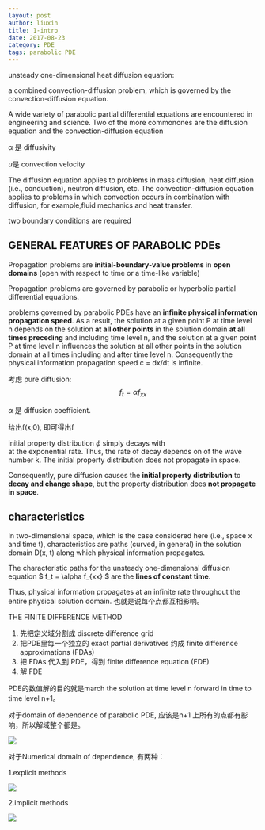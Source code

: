 ```yaml
---
layout: post
author: liuxin
title: 1-intro
date: 2017-08-23
category: PDE
tags: parabolic PDE
---
```


unsteady one-dimensional heat diffusion equation: 

a combined convection-diffusion problem, which is governed by the convection-diffusion equation. 

A wide variety of parabolic partial differential equations are encountered in engineering and science. Two of the more commonones are the diffusion equation and the convection-diffusion equation 

$\alpha$ 是 diffusivity

$u$是 convection velocity

The diffusion equation applies to problems in mass diffusion, heat diffusion (i.e., conduction), neutron diffusion, etc. The 
convection-diffusion equation applies to problems in which convection occurs in combination with diffusion, for example,fluid mechanics and heat transfer. 

two boundary conditions are required 

## GENERAL FEATURES OF PARABOLIC PDEs 

Propagation problems are **initial-boundary-value problems** in **open domains** (open with respect to time or a time-like variable) 

Propagation problems are governed by parabolic or hyperbolic partial differential equations. 

problems governed by parabolic PDEs have an **infinite physical information propagation speed**. As a result, the solution at a given point P at time level n depends on the solution **at all other points** in the solution domain **at all times preceding** and including time level n, and the solution at a given point P at time level n influences the solution at all other points in the solution domain at all times including and after time level n. Consequently,the physical information propagation speed c = dx/dt is infinite. 

考虑 pure diffusion:
$$ f_t = \alpha f_{xx} $$

$\alpha$ 是 diffusion coefficient. 

给出f(x,0), 即可得出f

initial property distribution $\phi$ simply decays with  
at the exponential rate. Thus, the rate of decay depends on  of the wave number k. The initial property distribution does not propagate in space. 

Consequently, pure diffusion causes the **initial property distribution** to **decay and change shape**, but the property distribution does **not propagate in space**. 


## characteristics 
In two-dimensional space, which is the case considered here (i.e., space x and time t), characteristics are paths (curved, in general) in the solution domain D(x, t) along which physical information propagates.

The characteristic paths for the unsteady one-dimensional diffusion equation $ f_t = \alpha f_{xx} $ are the **lines of constant time**. 

Thus, physical information propagates at an infinite rate throughout the entire physical solution domain. 也就是说每个点都互相影响。

THE FINITE DIFFERENCE METHOD

1. 先把定义域分割成 discrete difference grid 
2. 把PDE里每一个独立的 exact partial derivatives 约成 finite difference approximations (FDAs)
3. 把 FDAs 代入到 PDE，得到 finite difference equation (FDE)
4. 解 FDE

PDE的数值解的目的就是march the solution at time level n forward in time to time level n+1。

对于domain of dependence of parabolic PDE, 应该是n+1 上所有的点都有影响，所以解域整个都是。

![][image-1]

对于Numerical domain of dependence, 有两种：

1.explicit methods

![][image-2]

 2.implicit methods 

![][image-3]
 



  



[image-1]:	http://wx3.sinaimg.cn/mw690/8db2c8cbgy1fj5awp7pgaj20mi0c8af2.jpg
[image-2]:	http://wx4.sinaimg.cn/mw690/8db2c8cbgy1fj5awmh3aaj20ln0c5dhq.jpg
[image-3]:	http://wx1.sinaimg.cn/mw690/8db2c8cbgy1fj5awnppvpj20m60c1whi.jpg